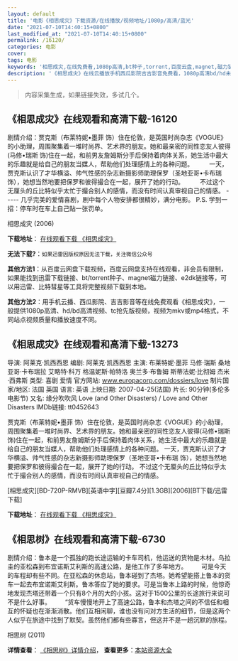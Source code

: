 ```yaml
---
layout: default
title: '电影《相思成灾》下载资源/在线播放/视频地址/1080p/高清/蓝光'
date: "2021-07-10T14:40:15+0800"
last_modified_at: "2021-07-10T14:40:15+0800"
permalink: /16120/
categories: 电影
cover:
tags: 电影
keywords: '相思成灾,在线免费看,1080p高清,bt种子,torrent,百度云盘,magnet,磁力链,迅雷下载资源'
description: '《相思成灾》在线云播放手机西瓜影院吉吉影音免费看，1080p高清bd/hd未删减完整版和tc抢先枪版，mkv/mp4格式，附带bt/torrent种子、magnet/磁力链、百度云盘、网盘资源迅雷下载链接'
---
```


>内容采集生成，如果链接失效，多试几个。


## 《相思成灾》在线观看和高清下载-16120

剧情介绍：贾克斯（布莱特妮•墨菲 饰）住在伦敦，是英国时尚杂志《VOGUE》的小助理，周围聚集着一堆时尚界、艺术界的朋友。她和最亲密的同性恋友人彼得(马修•瑞斯 饰)住在一起，和前男友詹姆斯分手后保持着肉体关系，她生活中最大的乐趣就是给自己的朋友当媒人，帮助他们处理感情上的各种问题。  　　一天，贾克斯认识了才华横溢、帅气性感的杂志新摄影师助理保罗（圣地亚哥•卡布瑞 饰），她想当然地要把保罗和彼得撮合在一起，展开了她的行动。  　　不过这个无厘头的丘比特似乎太忙于撮合别人的感情，而没有时间认真审视自己的情感。 ----- 几乎完美的爱情喜剧，剧中每个人物安排都很精妙，满分电影。 P.S. 学到一招：停车时在车上自己贴一张罚单。


相思成灾 (2006)

**下载地址**： [在线观看下载 《相思成灾》](https://www.btbtdy.me/btdy/dy4219.html) 


**无法下载?**：`如果迅雷因版权原因无法下载，关注微信公众号 `

**其他方法1**：从百度云网盘下载视频，百度云网盘支持在线观看，非会员有限制，如果能找到迅雷下载链接、bt/torrent种子、magnet磁力链接、e2dk链接等，可以用迅雷、比特彗星等工具将完整视频下载到本地。

**其他方法2**：用手机云播、西瓜影院、吉吉影音等在线免费观看《相思成灾》，一般提供1080p高清、hd/bd高清视频、tc抢先版视频，视频为mkv或mp4格式，不同站点视频质量和播放速度不同。


## 《相思成灾》在线观看和高清下载-13273

导演: 阿莱克·凯西西恩 编剧: 阿莱克·凯西西恩 主演: 布莱特妮·墨菲 马修·瑞斯 桑地亚哥·卡布瑞拉 艾略特·科万 格温妮斯·帕特洛 奥兰多·布鲁姆 斯蒂法妮·比彻姆 杰米·西弗斯 类型: 喜剧 爱情 官方网站: www.europacorp.com/dossiers/love 制片国家/地区: 法国 英国 语言: 英语 上映日期: 2007-04-25(法国) 片长: 90分钟(多伦多电影节) 又名: 缘分吹吹风 Love (and Other Disasters) / Love and Other Disasters IMDb链接: tt0452643

贾克斯（布莱特妮•墨菲 饰）住在伦敦，是英国时尚杂志《VOGUE》的小助理，周围聚集着一堆时尚界、艺术界的朋友。她和最亲密的同性恋友人彼得(马修•瑞斯 饰)住在一起，和前男友詹姆斯分手后保持着肉体关系，她生活中最大的乐趣就是给自己的朋友当媒人，帮助他们处理感情上的各种问题。 一天，贾克斯认识了才华横溢、帅气性感的杂志新摄影师助理保罗（圣地亚哥•卡布瑞 饰），她想当然地要把保罗和彼得撮合在一起，展开了她的行动。 不过这个无厘头的丘比特似乎太忙于撮合别人的感情，而没有时间认真审视自己的情感。


[相思成灾][BD-720P-RMVB][英语中字][豆瓣7.4分][1.3GB][2006][BT下载/迅雷下载]

**下载地址**： [在线观看下载 《相思成灾》](https://www.btdx8.com/torrent/love_and_other_disasters_2006.html) 


## 《相思树》在线观看和高清下载-6730

剧情介绍：鲁本是一个孤独的跑长途运输的卡车司机，他运送的货物是木材。乌拉圭的亚松森到布宜诺斯艾利斯的高速公路，是他工作了多年地方。 　　可是今天的车程却有些不同。在亚松森的休息站，鲁本碰到了杰塔。她希望能搭上鲁本的货车一起去布宜诺斯艾利斯。鲁本答应了她的要求。可是当鲁本上路的时候，他惊奇地发现杰塔还带着一个只有8个月的大的小孩。这对于1500公里的长途旅行来说可不是什么好事。 　　“货车慢慢地开上了高速公路，鲁本和杰塔之间的不信任和相互的怀疑也在渐渐消散。他们互相闲聊，谁也没有问对方生活的细节，但是这两个人似乎在旅途中找到了默契。虽然他们都有些寡言，但这并不是一趟沉默的旅程。


相思树 (2011)

**详情查看**： [《相思树》详情介绍](/movie/6730/)， **查看更多**：[本站资源大全](/movie/t/all/)

